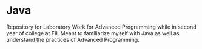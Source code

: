 # Java
Repository for Laboratory Work for Advanced Programming while in second year of college at FII. Meant to familiarize myself with Java as well as understand the practices of Advanced Programming.
